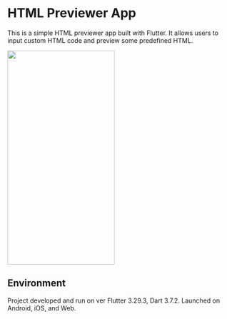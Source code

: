 # HTML Previewer App

This is a simple HTML previewer app built with Flutter. It allows users to input custom HTML code and preview some predefined HTML.

<img src="/demo.gif" width="240" height="480"/>

## Environment

Project developed and run on ver Flutter 3.29.3, Dart 3.7.2. Launched on Android, iOS, and Web.